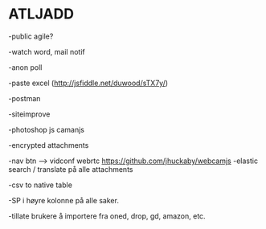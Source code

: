 # ATLJADD

-public agile?

-watch word, mail notif

-anon poll

-paste excel (http://jsfiddle.net/duwood/sTX7y/)

-postman

-siteimprove

-photoshop js camanjs

-encrypted attachments

-nav btn --> vidconf webrtc https://github.com/jhuckaby/webcamjs
-elastic search / translate på alle attachments

-csv to native table

-SP i høyre kolonne på alle saker.

-tillate brukere å importere fra oned, drop, gd, amazon, etc.
